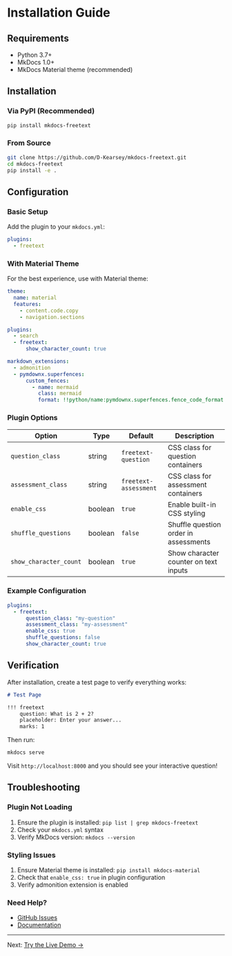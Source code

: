 # Installation Guide

## Requirements

- Python 3.7+
- MkDocs 1.0+
- MkDocs Material theme (recommended)

## Installation

### Via PyPI (Recommended)

```bash
pip install mkdocs-freetext
```

### From Source

```bash
git clone https://github.com/D-Kearsey/mkdocs-freetext.git
cd mkdocs-freetext
pip install -e .
```

## Configuration

### Basic Setup

Add the plugin to your `mkdocs.yml`:

```yaml
plugins:
  - freetext
```

### With Material Theme

For the best experience, use with Material theme:

```yaml
theme:
  name: material
  features:
    - content.code.copy
    - navigation.sections

plugins:
  - search
  - freetext:
      show_character_count: true

markdown_extensions:
  - admonition
  - pymdownx.superfences:
      custom_fences:
        - name: mermaid
          class: mermaid
          format: !!python/name:pymdownx.superfences.fence_code_format
```

### Plugin Options

| Option | Type | Default | Description |
|--------|------|---------|-------------|
| `question_class` | string | `freetext-question` | CSS class for question containers |
| `assessment_class` | string | `freetext-assessment` | CSS class for assessment containers |
| `enable_css` | boolean | `true` | Enable built-in CSS styling |
| `shuffle_questions` | boolean | `false` | Shuffle question order in assessments |
| `show_character_count` | boolean | `true` | Show character counter on text inputs |

### Example Configuration

```yaml
plugins:
  - freetext:
      question_class: "my-question"
      assessment_class: "my-assessment" 
      enable_css: true
      shuffle_questions: false
      show_character_count: true
```

## Verification

After installation, create a test page to verify everything works:

```markdown
# Test Page

!!! freetext
    question: What is 2 + 2?
    placeholder: Enter your answer...
    marks: 1
```

Then run:

```bash
mkdocs serve
```

Visit `http://localhost:8000` and you should see your interactive question!

## Troubleshooting

### Plugin Not Loading

1. Ensure the plugin is installed: `pip list | grep mkdocs-freetext`
2. Check your `mkdocs.yml` syntax
3. Verify MkDocs version: `mkdocs --version`

### Styling Issues

1. Ensure Material theme is installed: `pip install mkdocs-material`
2. Check that `enable_css: true` in plugin configuration
3. Verify admonition extension is enabled

### Need Help?

- [GitHub Issues](https://github.com/D-Kearsey/mkdocs-freetext/issues)
- [Documentation](https://d-kearsey.github.io/mkdocs-freetext/)

---

Next: [Try the Live Demo →](demo.md)

